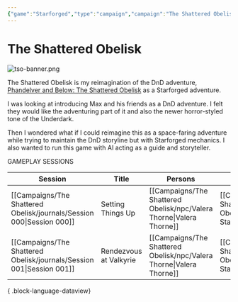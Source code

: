 ```yaml
---
{"game":"Starforged","type":"campaign","campaign":"The Shattered Obelisk","name":"The Shattered Obelisk","character":"[[wraith|Wraith]]","aliases":["TSO"],"cssclasses":["wide"],"locations":"[[The Ebon Maw.canvas|The Ebon Maw]]","dg-publish":true,"title":"The Shattered Obelisk","permalink":"/campaigns/the-shattered-obelisk/index/","dgPassFrontmatter":true,"noteIcon":""}
---
```


# The Shattered Obelisk

![tso-banner.png](/img/user/Campaigns/The%20Shattered%20Obelisk/images/tso-banner.png)

The Shattered Obelisk is my reimagination of the DnD adventure, [Phandelver and Below: The Shattered Obelisk](https://dndstore.wizards.com/us/en/product/820931/phandelver-and-below-the-shattered-obelisk-digital-plus-physical-bundle) as a Starforged adventure. 

I was looking at introducing Max and his friends as a DnD adventure. I felt they would like the adventuring part of it and also the newer horror-styled tone of the Underdark. 

Then  I wondered what if I could reimagine this as a space-faring adventure while trying to maintain the DnD storyline but with Starforged mechanics. I also wanted to run this game with AI acting as a guide and storyteller.




GAMEPLAY SESSIONS


| Session                                                                  | Title                  | Persons                                                                 | Locations                                                                           |
| ------------------------------------------------------------------------ | ---------------------- | ----------------------------------------------------------------------- | ----------------------------------------------------------------------------------- |
| [[Campaigns/The Shattered Obelisk/journals/Session 000\|Session 000]] | Setting Things Up      | [[Campaigns/The Shattered Obelisk/npc/Valera Thorne\|Valera Thorne]] | [[Campaigns/The Shattered Obelisk/locations/Valkyrie Station\|Valkyrie Station]] |
| [[Campaigns/The Shattered Obelisk/journals/Session 001\|Session 001]] | Rendezvous at Valkyrie | [[Campaigns/The Shattered Obelisk/npc/Valera Thorne\|Valera Thorne]] | [[Campaigns/The Shattered Obelisk/locations/Valkyrie Station\|Valkyrie]]         |

{ .block-language-dataview}

